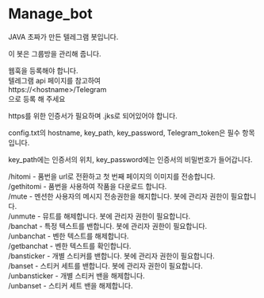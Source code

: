 # Manage_bot

JAVA 초짜가 만든 텔레그램 봇입니다.

이 봇은 그룹방을 관리해 줍니다.

웹훅을 등록해야 합니다.<br>
텔레그램 api 페이지를 참고하여 <br>https://&lt;hostname&gt;/Telegram<br>
으로 등록 해 주세요<br>

https를 위한 인증서가 필요하며 .jks로 되어있어야 합니다.

config.txt의 hostname, key_path, key_password, Telegram_token은 필수 항목입니다.

key_path에는 인증서의 위치, key_password에는 인증서의 비밀번호가 들어갑니다.

/hitomi - 품번을 url로 전환하고 첫 번째 페이지의 이미지를 전송합니다.<br>
/gethitomi - 품번을 사용하여 작품을 다운로드 합니다.<br>
/mute - 멘션한 사용자의 메시지 전송권한을 해지합니다. 봇에 관리자 권한이 필요합니다.<br>
/unmute - 뮤트를 해제합니다. 봇에 관리자 권한이 필요합니다.<br>
/banchat - 특정 텍스트를 밴합니다. 봇에 관리자 권한이 필요합니다.<br>
/unbanchat - 벤한 텍스트를 해제합니다.<br>
/getbanchat - 벤한 텍스트를 확인합니다.<br>
/bansticker - 개별 스티커를 밴합니다. 봇에 관리자 권한이 필요합니다.<br>
/banset - 스티커 세트를 밴합니다. 봇에 관리자 권한이 필요합니다.<br>
/unbansticker - 개별 스티커 밴을 해제합니다.<br>
/unbanset - 스티커 세트 밴을 해제합니다.<br>

